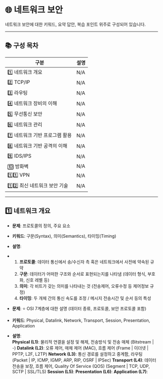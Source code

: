  # 🌐 네트워크 보안

네트워크 보안에 대한 키워드, 요약 답안, 복습 포인트 위주로 구성되어 있습니다.

---

## 📚 구성 목차

| 구분 | 설명 | 
|------|------|
| 1️⃣ 네트워크 개요 | N/A |
| 2️⃣ TCP/IP | N/A |
| 3️⃣ 라우팅 | N/A |
| 4️⃣ 네트워크 장비의 이해 | N/A |
| 5️⃣ 무선통신 보안 | N/A |
| 6️⃣ 네트워크 관리 | N/A |
| 7️⃣ 네트워크 기반 프로그램 활용 | N/A |
| 8️⃣ 네트워크 기반 공격의 이해 | N/A |
| 9️⃣ IDS/IPS | N/A |
| 🔟 방화벽 | N/A |  
| 1️⃣1️⃣ VPN | N/A |
| 1️⃣2️⃣ 최신 네트워크 보안 기술 | N/A |
---

## 1️⃣ 네트워크 개요
- **문제**: 프로토콜의 정의, 주요 요소
- **키워드**: 구문(Syntax), 의미(Semantics), 타이밍(Timing)
- **설명**:
- 1. **프로토콜**: 데이터 통신에서 송/수신자 측 혹은 네트워크에서 사전에 약속된 규약
  2. **구문**: 데이터가 어떠한 구조와 순서로 표현되는지를 나타냄 (데이터 형식, 부호화, 신호 레벨 등)
  3. **의미**: 각 비트가 갖는 의미를 나타내는 것 (전송제어, 오류수정 등 제어정보 규정)
  4. **타이밍**: 두 개체 간의 통신 속도를 조정 / 메시지 전송시간 및 순서 등의 특성

- **문제**: ⭐ OSI 7계층에 대한 설명 (데이터 종류, 프로토콜, 보안 프로토콜 포함)
- **키워드**: Physical, Datalink, Network, Transport, Session, Presentation, Application
- **설명**:  
  **Physical (L1)**: 물리적 연결을 설정 및 해제, 전송방식 및 전송 매체 (Bitstream | -)
  **Datalink (L2)**: 오류 제어, 매체 제어 (MAC), 흐름 제어 (Frame | 이더넷 | PPTP, L2F, L2TP)
  **Network (L3)**: 통신 경로를 설정하고 중계함, 라우팅 (Packet | IP, ICMP, IGMP, ARP, RIP, OSRF | IPSec)
  **Transport (L4)**: 데이터 전송을 보장, 흐름 제어, Quality Of Service (QOS) (Segment | TCP, UDP, SCTP | SSL/TLS)
  **Session (L5)**: 
  **Presentation (L6)**:
  **Application (L7)**:
